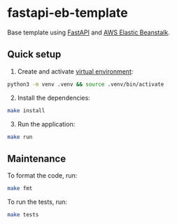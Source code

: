 # fastapi-eb-template

Base template using [FastAPI](https://fastapi.tiangolo.com/) and [AWS Elastic Beanstalk](https://aws.amazon.com/elasticbeanstalk/).


## Quick setup

1. Create and activate [virtual environment](https://docs.python.org/3/library/venv.html):
```bash
python3 -m venv .venv && source .venv/bin/activate
```

2. Install the dependencies:
```bash
make install
```

3. Run the application:
```bash
make run
```

## Maintenance

To format the code, run:
```bash
make fmt
```


To run the tests, run:
```bash
make tests
```
